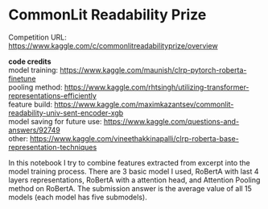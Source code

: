 # CommonLit Readability Prize

Competition URL: https://www.kaggle.com/c/commonlitreadabilityprize/overview

**code credits** \
model training: https://www.kaggle.com/maunish/clrp-pytorch-roberta-finetune \
pooling method: https://www.kaggle.com/rhtsingh/utilizing-transformer-representations-efficiently \
feature build: https://www.kaggle.com/maximkazantsev/commonlit-readability-univ-sent-encoder-xgb \
model saving for future use: https://www.kaggle.com/questions-and-answers/92749 \
other: https://www.kaggle.com/vineethakkinapalli/clrp-roberta-base-representation-techniques

In this notebook I try to combine features extracted from excerpt into the model training process. There are 3 basic model I used, RoBertA with last 4 layers representations, RoBertA with a attention head, and Attention Pooling method on RoBertA.
The submission answer is the average value of all 15 models (each model has five submodels).

